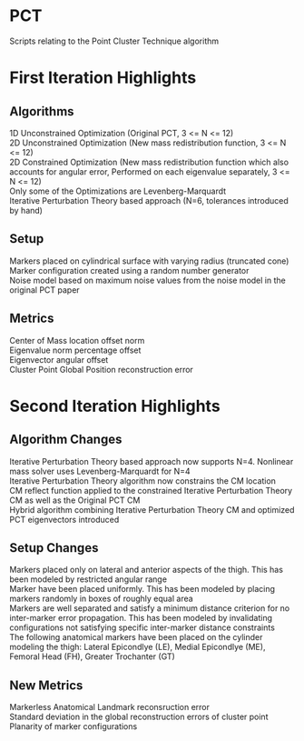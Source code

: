 # PCT
Scripts relating to the Point Cluster Technique algorithm

# First Iteration Highlights

## Algorithms
1D Unconstrained Optimization (Original PCT, 3 <= N <= 12) <br />
2D Unconstrained Optimization (New mass redistribution function, 3 <= N <= 12) <br />
2D Constrained Optimization (New mass redistribution function which also accounts for angular error, Performed on each eigenvalue separately, 3 <= N <= 12) <br />
Only some of the Optimizations are Levenberg-Marquardt <br />
Iterative Perturbation Theory based approach (N=6, tolerances introduced by hand) <br />

## Setup
Markers placed on cylindrical surface with varying radius (truncated cone) <br />
Marker configuration created using a random number generator <br />
Noise model based on maximum noise values from the noise model in the original PCT paper <br />

## Metrics
Center of Mass location offset norm <br />
Eigenvalue norm percentage offset <br />
Eigenvector angular offset <br />
Cluster Point Global Position reconstruction error <br />

# Second Iteration Highlights

## Algorithm Changes
Iterative Perturbation Theory based approach now supports N=4. Nonlinear mass solver uses Levenberg-Marquardt for N=4 <br />
Iterative Perturbation Theory algorithm now constrains the CM location <br />
CM reflect function applied to the constrained Iterative Perturbation Theory CM as well as the Original PCT CM <br />
Hybrid algorithm combining Iterative Perturbation Theory CM and optimized PCT eigenvectors introduced <br />

## Setup Changes
Markers placed only on lateral and anterior aspects of the thigh. This has been modeled by restricted angular range <br />
Marker have been placed uniformly. This has been modeled by placing markers randomly in boxes of roughly equal area <br />
Markers are well separated and satisfy a minimum distance criterion for no inter-marker error propagation. This has been modeled by invalidating configurations not satisfying specific inter-marker distance constraints <br />
The following anatomical markers have been placed on the cylinder modeling the thigh: Lateral Epicondlye (LE), Medial Epicondlye (ME), Femoral Head (FH), Greater Trochanter (GT) <br />

## New Metrics
Markerless Anatomical Landmark reconsruction error <br />
Standard deviation in the global reconstruction errors of cluster point <br />
Planarity of marker configurations <br />
